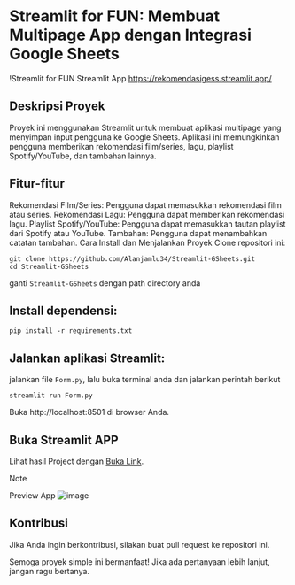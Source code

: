 # Streamlit for FUN: Membuat Multipage App dengan Integrasi Google Sheets
!Streamlit for FUN
Streamlit App
https://rekomendasigess.streamlit.app/

## Deskripsi Proyek
Proyek ini menggunakan Streamlit untuk membuat aplikasi multipage yang menyimpan input pengguna ke Google Sheets. Aplikasi ini memungkinkan pengguna memberikan rekomendasi film/series, lagu, playlist Spotify/YouTube, dan tambahan lainnya.

## Fitur-fitur
Rekomendasi Film/Series: Pengguna dapat memasukkan rekomendasi film atau series.
Rekomendasi Lagu: Pengguna dapat memberikan rekomendasi lagu.
Playlist Spotify/YouTube: Pengguna dapat memasukkan tautan playlist dari Spotify atau YouTube.
Tambahan: Pengguna dapat menambahkan catatan tambahan.
Cara Install dan Menjalankan Proyek
Clone repositori ini:
```
git clone https://github.com/Alanjamlu34/Streamlit-GSheets.git
cd Streamlit-GSheets
```
ganti `Streamlit-GSheets` dengan path directory anda
## Install dependensi:
```
pip install -r requirements.txt
```

## Jalankan aplikasi Streamlit:
jalankan file `Form.py`, lalu buka terminal anda dan jalankan perintah berikut
```
streamlit run Form.py
```

Buka http://localhost:8501 di browser Anda.

## Buka Streamlit APP
Lihat hasil Project dengan [Buka Link](https://rekomendasigess.streamlit.app/).
>[!NOTE]
> Preview App
![image](https://github.com/Alanjamlu34/Streamlit-GSheets/assets/142156489/7644f4a1-873f-4880-ab9b-35eb6c255ac5)



## Kontribusi
Jika Anda ingin berkontribusi, silakan buat pull request ke repositori ini.

Semoga proyek simple ini bermanfaat! Jika ada pertanyaan lebih lanjut, jangan ragu bertanya.

